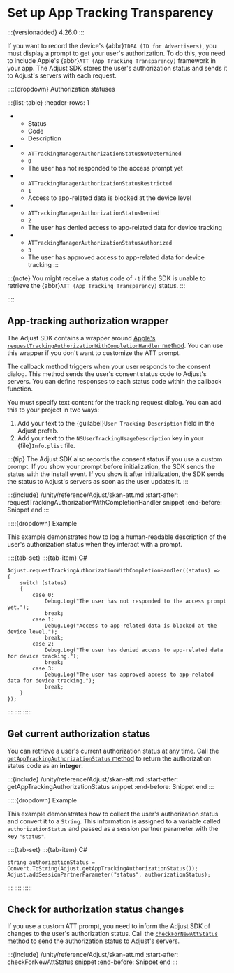 # Set up App Tracking Transparency

:::{versionadded} 4.26.0
:::

If you want to record the device's {abbr}`IDFA (ID for Advertisers)`, you must display a prompt to get your user's authorization. To do this, you need to include Apple's {abbr}`ATT (App Tracking Transparency)` framework in your app. The Adjust SDK stores the user's authorization status and sends it to Adjust's servers with each request.

::::{dropdown} Authorization statuses

:::{list-table}
:header-rows: 1

* - Status
   - Code
   - Description
* - `ATTrackingManagerAuthorizationStatusNotDetermined`
   - `0`
   - The user has not responded to the access prompt yet
* - `ATTrackingManagerAuthorizationStatusRestricted`
   - `1`
   - Access to app-related data is blocked at the device level
* - `ATTrackingManagerAuthorizationStatusDenied`
   - `2`
   - The user has denied access to app-related data for device tracking
* - `ATTrackingManagerAuthorizationStatusAuthorized`
   - `3`
   - The user has approved access to app-related data for device tracking
:::

:::{note}
You might receive a status code of `-1` if the SDK is unable to retrieve the {abbr}`ATT (App Tracking Transparency)` status.
:::

::::

## App-tracking authorization wrapper

The Adjust SDK contains a wrapper around [Apple's `requestTrackingAuthorizationWithCompletionHandler` method](https://developer.apple.com/documentation/apptrackingtransparency/attrackingmanager/3547037-requesttrackingauthorizationwith). You can use this wrapper if you don't want to customize the ATT prompt.

The callback method triggers when your user responds to the consent dialog. This method sends the user's consent status code to Adjust's servers. You can define responses to each status code within the callback function.

You must specify text content for the tracking request dialog. You can add this to your project in two ways: 

1. Add your text to the {guilabel}`User Tracking Description` field in the Adjust prefab.
2. Add your text to the `NSUserTrackingUsageDescription` key in your {file}`Info.plist` file.

:::{tip}
The Adjust SDK also records the consent status if you use a custom prompt. If you show your prompt before initialization, the SDK sends the status with the install event. If you show it after initialization, the SDK sends the status to Adjust's servers as soon as the user updates it.
:::


:::{include} /unity/reference/Adjust/skan-att.md
:start-after: requestTrackingAuthorizationWithCompletionHandler snippet
:end-before: Snippet end
:::

:::::{dropdown} Example

This example demonstrates how to log a human-readable description of the user's authorization status when they interact with a prompt.

::::{tab-set}
:::{tab-item} C#
```{code-block} cs
Adjust.requestTrackingAuthorizationWithCompletionHandler((status) =>
{
    switch (status)
    {
        case 0:
            Debug.Log("The user has not responded to the access prompt yet.");
            break;
        case 1:
            Debug.Log("Access to app-related data is blocked at the device level.");
            break;
        case 2:
            Debug.Log("The user has denied access to app-related data for device tracking.");
            break;
        case 3:
            Debug.Log("The user has approved access to app-related data for device tracking.");
            break;
    }
});
```
:::
::::
:::::

## Get current authorization status

You can retrieve a user's current authorization status at any time. Call the [`getAppTrackingAuthorizationStatus` method](unity-getAppTrackingAuthorizationStatus-invocation) to return the authorization status code as an **integer**.

:::{include} /unity/reference/Adjust/skan-att.md
:start-after: getAppTrackingAuthorizationStatus snippet
:end-before: Snippet end
:::

:::::{dropdown} Example

This example demonstrates how to collect the user's authorization status and convert it to a `String`. This information is assigned to a variable called `authorizationStatus` and passed as a session partner parameter with the key `"status"`.

::::{tab-set}
:::{tab-item} C#
```{code-block} cs
string authorizationStatus = Convert.ToString(Adjust.getAppTrackingAuthorizationStatus());
Adjust.addSessionPartnerParameter("status", authorizationStatus);
```
:::
::::
:::::

## Check for authorization status changes

If you use a custom ATT prompt, you need to inform the Adjust SDK of changes to the user's authorization status. Call the [`checkForNewAttStatus` method](unity-checkForNewAttStatus-invocation) to send the authorization status to Adjust's servers.

:::{include} /unity/reference/Adjust/skan-att.md
:start-after: checkForNewAttStatus snippet
:end-before: Snippet end
:::
